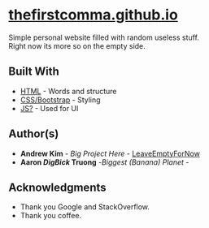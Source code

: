 # [thefirstcomma.github.io](https://thefirstcomma.github.io)

Simple personal website filled with random useless stuff. <br/>
Right now its more so on the empty side.

## Built With

* [HTML](https://www.w3schools.com/html/default.asp) - Words and structure
* [CSS/Bootstrap](https://www.w3schools.com/css/default.asp) - Styling
* [JS?](https://www.w3schools.com/js/default.asp) - Used for UI

## Author(s)

* **Andrew Kim** - *Big Project Here* - [LeaveEmptyForNow](https://github.com/thefirstcomma)
* **Aaron *DigBick* Truong** -*Biggest (Banana) Planet* -

## Acknowledgments

* Thank you Google and StackOverflow.
* Thank you coffee.
